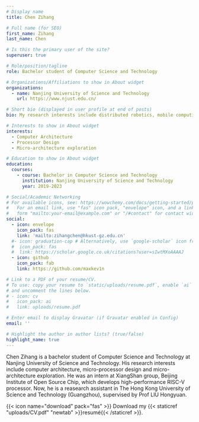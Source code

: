 ```yaml
---
# Display name
title: Chen Zihang

# Full name (for SEO)
first_name: Zihang
last_name: Chen

# Is this the primary user of the site?
superuser: true

# Role/position/tagline
role: Bachelor student of Computer Science and Technology

# Organizations/Affiliations to show in About widget
organizations:
  - name: Nanjing University of Science and Technology
    url: https://www.njust.edu.cn/

# Short bio (displayed in user profile at end of posts)
bio: My research interests include distributed robotics, mobile computing and programmable matter.

# Interests to show in About widget
interests:
  - Computer Architecture
  - Processor Design
  - Micro-architecture exploration

# Education to show in About widget
education:
  courses:
    - course: Bachelor in Computer Science and Technology
      institution: Nanjing University of Science and Technology
      year: 2019-2023

# Social/Academic Networking
# For available icons, see: https://wowchemy.com/docs/getting-started/page-builder/#icons
#   For an email link, use "fas" icon pack, "envelope" icon, and a link in the
#   form "mailto:your-email@example.com" or "/#contact" for contact widget.
social:
  - icon: envelope
    icon_pack: fas
    link: 'mailto:zihangchen@hkust-gz.edu.cn'
  #- icon: graduation-cap # Alternatively, use `google-scholar` icon from `ai` icon pack
  #  icon_pack: fas
  #  link: https://scholar.google.co.uk/citations?user=sIwtMXoAAAAJ
  - icon: github
    icon_pack: fab
    link: https://github.com/maxkev1n

# Link to a PDF of your resume/CV.
# To use: copy your resume to `static/uploads/resume.pdf`, enable `ai` icons in `params.yaml`,
# and uncomment the lines below.
# - icon: cv
#   icon_pack: ai
#   link: uploads/resume.pdf

# Enter email to display Gravatar (if Gravatar enabled in Config)
email: ''

# Highlight the author in author lists? (true/false)
highlight_name: true
---
```


Chen Zihang is a bachelor student of Computer Science and Technology at Nanjing University of Science and Technology. His research interests include computer architecture, micro-processor design and micro-architecture exploration. He was an intern at XiangShan group, Beijing Institute of Open Source Chip, which develops high-performance RISC-V processor. Now, he is a reasearch assistant in The Hong Kong University of Science and Technology (Guangzhou), supervised by Prof LIU Hongyuan.

{{< icon name="download" pack="fas" >}} Download my {{< staticref "uploads/CV.pdf" "newtab" >}}resumé{{< /staticref >}}.
